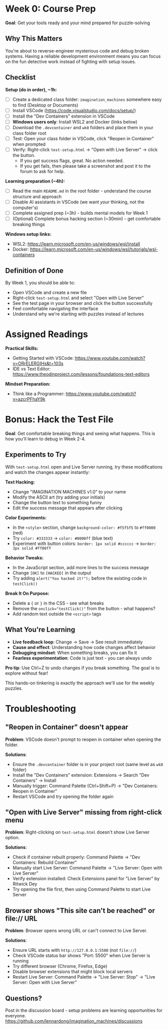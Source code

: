 # Week 0: Course Prep
**Goal**: Get your tools ready and your mind prepared for puzzle-solving

## Why This Matters
You're about to reverse-engineer mysterious code and debug broken systems. Having a reliable development environment means you can focus on the fun detective work instead of fighting with setup issues.

## Checklist

**Setup (do in order), ~1h:**
- [ ] Create a dedicated class folder: `imagination_machines` somewhere easy to find (Desktop or Documents)
- [ ] Install VSCode (https://code.visualstudio.com/docs/setup/)
- [ ] Install the "Dev Containers" extension in VSCode
- [ ] **Windows users only**: Install WSL2 and Docker (links below)
- [ ] Download the `.devcontainer` and `wk0` folders and place them in your class folder root
- [ ] Test: Open your class folder in VSCode, click "Reopen in Container" when prompted
- [ ] Verify: Right-click `test-setup.html` → "Open with Live Server" → click the button. 
    - If you get success flags, great. No action needed.
    - If you get fails, then please take a screenshot and post it to the forum to ask for help.

**Learning preparation (~4h):**
- [ ] Read the main `README.md` in the root folder - understand the course structure and approach
- [ ] Disable AI assistants in VSCode (we want *your* thinking, not the computer's)
- [ ] Complete assigned prep (~3h) - builds mental models for Week 1
- [ ] (Optional) Complete bonus hacking section (~30min) - get comfortable breaking things

**Windows setup links:**
- WSL2: https://learn.microsoft.com/en-us/windows/wsl/install
- Docker: https://learn.microsoft.com/en-us/windows/wsl/tutorials/wsl-containers

## Definition of Done
By Week 1, you should be able to:
- Open VSCode and create a new file
- Right-click `test-setup.html` and select "Open with Live Server"
- See the test page in your browser and click the button successfully
- Feel comfortable navigating the interface
- Understand why we're starting with puzzles instead of lectures

# Assigned Readings

**Practical Skills:**
- Getting Started with VSCode: https://www.youtube.com/watch?v=ORrELERGIHs&t=103s
- IDE vs Text Editor: https://www.theodinproject.com/lessons/foundations-text-editors

**Mindset Preparation:**
- Think like a Programmer: https://www.youtube.com/watch?v=azcrPFhaY9k



# Bonus: Hack the Test File

**Goal**: Get comfortable breaking things and seeing what happens. This is how you'll learn to debug in Week 2-4.

## Experiments to Try
With `test-setup.html` open and Live Server running, try these modifications and watch the changes appear instantly:

**Text Hacking:**
- Change "IMAGINATION MACHINES v1.0" to your name
- Modify the ASCII art (try adding your initials)
- Change the button text to something funny
- Edit the success message that appears after clicking

**Color Experiments:**
- In the `<style>` section, change `background-color: #f5f5f5` to `#ff0000` (red)
- Try `color: #333333` → `color: #0000ff` (blue text)
- Experiment with button colors: `border: 1px solid #cccccc` → `border: 3px solid #ff00ff`

**Behavior Tweaks:**
- In the JavaScript section, add more lines to the success message
- Change `[OK]` to `[HACKED]` in the output
- Try adding `alert("You hacked it!");` before the existing code in `testClick()`

**Break It On Purpose:**
- Delete a `{` or `}` in the CSS - see what breaks
- Remove the `onclick="testClick()"` from the button - what happens?
- Add random text outside the `<script>` tags

## What You're Learning
- **Live feedback loop**: Change → Save → See result immediately
- **Cause and effect**: Understanding how code changes affect behavior
- **Debugging mindset**: When something breaks, you can fix it
- **Fearless experimentation**: Code is just text - you can always undo

**Pro tip**: Use Ctrl+Z to undo changes if you break something. The goal is to explore without fear!

This hands-on tinkering is exactly the approach we'll use for the weekly puzzles.

# Troubleshooting

## "Reopen in Container" doesn't appear
**Problem**: VSCode doesn't prompt to reopen in container when opening the folder.

**Solutions**:
- Ensure the `.devcontainer` folder is in your project root (same level as `wk0` folder)
- Install the "Dev Containers" extension: Extensions → Search "Dev Containers" → Install
- Manually trigger: Command Palette (Ctrl+Shift+P) → "Dev Containers: Reopen in Container"
- Restart VSCode and try opening the folder again

## "Open with Live Server" missing from right-click menu
**Problem**: Right-clicking on `test-setup.html` doesn't show Live Server option.

**Solutions**:
- Check if container rebuilt properly: Command Palette → "Dev Containers: Rebuild Container"
- Manually start Live Server: Command Palette → "Live Server: Open with Live Server"
- Verify extension installed: Check Extensions panel for "Live Server" by Ritwick Dey
- Try opening the file first, then using Command Palette to start Live Server

## Browser shows "This site can't be reached" or file:// URL
**Problem**: Browser opens wrong URL or can't connect to Live Server.

**Solutions**:
- Ensure URL starts with `http://127.0.0.1:5500` (not `file://`)
- Check VSCode status bar shows "Port: 5500" when Live Server is running
- Try different browser (Chrome, Firefox, Edge)
- Disable browser extensions that might block local servers
- Restart Live Server: Command Palette → "Live Server: Stop" → "Live Server: Open with Live Server"


## Questions?
Post in the discussion board - setup problems are learning opportunities for everyone.
https://github.com/lennardong/imagination_machines/discussions